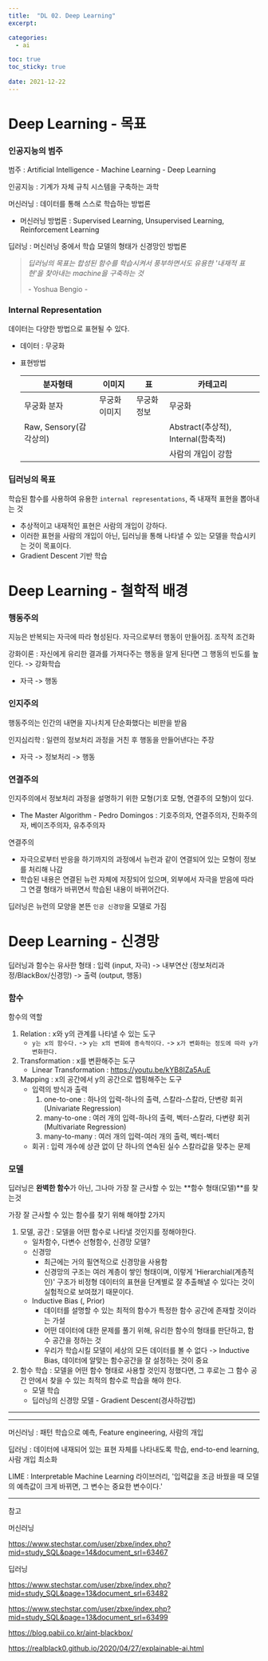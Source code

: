 ```yaml
---
title:  "DL 02. Deep Learning"
excerpt:

categories:
  - ai

toc: true
toc_sticky: true
 
date: 2021-12-22
---
```




# Deep Learning - 목표

### 인공지능의 범주

범주 : Artificial Intelligence - Machine Learning - Deep Learning

인공지능 : 기계가 자체 규칙 시스템을 구축하는 과학

머신러닝 : 데이터를 통해 스스로 학습하는 방법론

* 머신러닝 방법론 : Supervised Learning, Unsupervised Learning, Reinforcement Learning

딥러닝 : 머신러닝 중에서 학습 모델의 형태가 신경망인 방법론

> *딥러닝의 목표는 합성된 함수를 학습시켜서 풍부하면서도 유용한 '내재적 표현'을 찾아내는 machine을 구축하는 것*
>
> \- Yoshua Bengio -

### Internal Representation

데이터는 다양한 방법으로 표현될 수 있다.

* 데이터 : 무궁화

* 표현방법

    | 분자형태               | 이미지        | 표          | 카테고리                           |
    | ---------------------- | ------------- | ----------- | ---------------------------------- |
    | 무궁화 분자            | 무궁화 이미지 | 무궁화 정보 | 무궁화                             |
    | Raw, Sensory(감각상의) |               |             | Abstract(추상적), Internal(함축적) |
    |                        |               |             | 사람의 개입이 강함                 |

### 딥러닝의 목표

학습된 함수를 사용하여 유용한 `internal representations`, 즉 내재적 표현을 뽑아내는 것

* 추상적이고 내재적인 표현은 사람의 개입이 강하다.
* 이러한 표현을 사람의 개입이 아닌, 딥러닝을 통해 나타낼 수 있는 모델을 학습시키는 것이 목표이다.
* Gradient Descent 기반 학습

# Deep Learning - 철학적 배경

### 행동주의

지능은 반복되는 자극에 따라 형성된다. 자극으로부터 행동이 만들어짐. 조작적 조건화

강화이론 : 자신에게 유리한 결과를 가져다주는 행동을 알게 된다면 그 행동의 빈도를 높인다. -> 강화학습

* 자극 -> 행동

### 인지주의

행동주의는 인간의 내면을 지나치게 단순화했다는 비판을 받음

인지심리학 : 일련의 정보처리 과정을 거친 후 행동을 만들어낸다는 주장

* 자극 -> 정보처리 -> 행동

### 연결주의

인지주의에서 정보처리 과정을 설명하기 위한 모형(기호 모형, 연결주의 모형)이 있다.

* The Master Algorithm - Pedro Domingos : 기호주의자, 연결주의자, 진화주의자, 베이즈주의자, 유추주의자

연결주의

* 자극으로부터 반응을 하기까지의 과정에서 뉴런과 같이 연결되어 있는 모형이 정보를 처리해 나감
* 학습된 내용은 연결된 뉴런 자체에 저장되어 있으며, 외부에서 자극을 받음에 따라 그 연결 형태가 바뀌면서 학습된 내용이 바뀌어간다.

딥러닝은 뉴런의 모양을 본뜬 `인공 신경망`을 모델로 가짐



# Deep Learning - 신경망

딥러닝과 함수는 유사한 형태 : 입력 (input, 자극) -> 내부연산 (정보처리과정/BlackBox/신경망) -> 출력 (output, 행동)

### 함수

함수의 역할

1. Relation : x와 y의 관계를 나타낼 수 있는 도구
    * `y는 x의 함수다.` -> `y는 x의 변화에 종속적이다.` -> `x가 변화하는 정도에 따라 y가 변화한다.`
2. Transformation : x를 변환해주는 도구
    * Linear Transformation : https://youtu.be/kYB8IZa5AuE
3. Mapping : x의 공간에서 y의 공간으로 맵핑해주는 도구
    * 입력의 방식과 출력
        1. one-to-one : 하나의 입력-하나의 출력, 스칼라-스칼라, 단변량 회귀(Univariate Regression)
        2. many-to-one : 여러 개의 입력-하나의 출력, 벡터-스칼라, 다변량 회귀(Multivariate Regression)
        3. many-to-many : 여러 개의 입력-여러 개의 출력, 벡터-벡터
    * 회귀 : 입력 개수에 상관 없이 단 하나의 연속된 실수 스칼라값을 맞추는 문제

### 모델

딥러닝은 **완벽한 함수**가 아닌, 그나마 가장 잘 근사할 수 있는 **함수 형태(모델)**를 찾는것

가장 잘 근사할 수 있는 함수를 찾기 위해 해야할 2가지

1. 모델, 공간 : 모델을 어떤 함수로 나타낼 것인지를 정해야한다.
    * 일차함수, 다변수 선형함수, 신경망 모델?
    * 신경망
        * 최근에는 거의 필연적으로 신경망을 사용함
        * 신경망의 구조는 여러 계층이 쌓인 형태이며, 이렇게 'Hierarchial(계층적인)' 구조가 비정형 데이터의 표현을 단계별로 잘 추출해낼 수 있다는 것이 실험적으로 보여졌기 때문이다.
    * Inductive Bias (, Prior)
        * 데이터를 설명할 수 있는 최적의 함수가 특정한 함수 공간에 존재할 것이라는 가설
        * 어떤 데이터에 대한 문제를 풀기 위해, 유리한 함수의 형태를 판단하고, 함수 공간을 정하는 것
        * 우리가 학습시킬 모델이 세상의 모든 데이터를 볼 수 없다 -> Inductive Bias, 데이터에 알맞는 함수공간을 잘 설정하는 것이 중요
2. 함수 학습 : 모델을 어떤 함수 형태로 사용할 것인지 정했다면, 그 후로는 그 함수 공간 안에서 찾을 수 있는 최적의 함수로 학습을 해야 한다.
    * 모델 학습
    * 딥러닝의 신경망 모델 - Gradient Descent(경사하강법)



---

---

머신러닝 : 패턴 학습으로 예측, Feature engineering, 사람의 개입

딥러닝 : 데이터에 내재되어 있는 표현 자체를 나타내도록 학습, end-to-end learning, 사람 개입 최소화

LIME : Interpretable Machine Learning 라이브러리, '입력값을 조금 바꿨을 때 모델의 예측값이 크게 바뀌면, 그 변수는 중요한 변수이다.'



---

참고

머신러닝

https://www.stechstar.com/user/zbxe/index.php?mid=study_SQL&page=14&document_srl=63467

딥러닝

https://www.stechstar.com/user/zbxe/index.php?mid=study_SQL&page=13&document_srl=63482

https://www.stechstar.com/user/zbxe/index.php?mid=study_SQL&page=13&document_srl=63499

https://blog.pabii.co.kr/aint-blackbox/

https://realblack0.github.io/2020/04/27/explainable-ai.html

